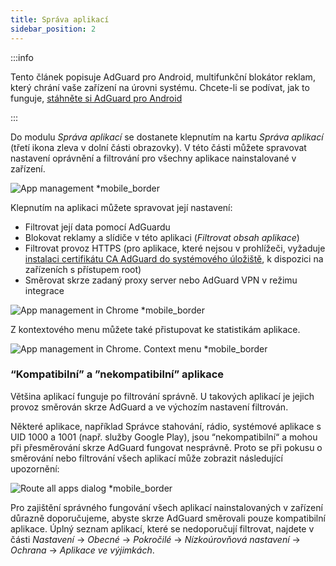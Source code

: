 ```yaml
---
title: Správa aplikací
sidebar_position: 2
---
```


:::info

Tento článek popisuje AdGuard pro Android, multifunkční blokátor reklam, který chrání vaše zařízení na úrovni systému. Chcete-li se podívat, jak to funguje, [stáhněte si AdGuard pro Android](https://agrd.io/download-kb-adblock)

:::

Do modulu _Správa aplikací_ se dostanete klepnutím na kartu _Správa aplikací_ (třetí ikona zleva v dolní části obrazovky). V této části můžete spravovat nastavení oprávnění a filtrování pro všechny aplikace nainstalované v zařízení.

![App management \*mobile_border](https://cdn.adtidy.org/blog/new/9sakapp_management.png)

Klepnutím na aplikaci můžete spravovat její nastavení:

- Filtrovat její data pomocí AdGuardu
- Blokovat reklamy a slídiče v této aplikaci (_Filtrovat obsah aplikace_)
- Filtrovat provoz HTTPS (pro aplikace, které nejsou v prohlížeči, vyžaduje [instalaci certifikátu CA AdGuard do systémového úložiště](/adguard-for-android/solving-problems/https-certificate-for-rooted/), k dispozici na zařízeních s přístupem root)
- Směrovat skrze zadaný proxy server nebo AdGuard VPN v režimu integrace

![App management in Chrome \*mobile_border](https://cdn.adtidy.org/blog/new/nvvgochrome_management.png)

Z kontextového menu můžete také přistupovat ke statistikám aplikace.

![App management in Chrome. Context menu \*mobile_border](https://cdn.adtidy.org/blog/new/4z85achome_management_context_menu.png)

### “Kompatibilní” a ”nekompatibilní” aplikace

Většina aplikací funguje po filtrování správně. U takových aplikací je jejich provoz směrován skrze AdGuard a ve výchozím nastavení filtrován.

Některé aplikace, například Správce stahování, rádio, systémové aplikace s UID 1000 a 1001 (např. služby Google Play), jsou “nekompatibilní“ a mohou při přesměrování skrze AdGuard fungovat nesprávně. Proto se při pokusu o směrování nebo filtrování všech aplikací může zobrazit následující upozornění:

![Route all apps dialog \*mobile_border](https://cdn.adtidy.org/blog/new/6du8jiroute_all.png)

Pro zajištění správného fungování všech aplikací nainstalovaných v zařízení důrazně doporučujeme, abyste skrze AdGuard směrovali pouze kompatibilní aplikace. Úplný seznam aplikací, které se nedoporučují filtrovat, najdete v části _Nastavení_ → _Obecné_ → _Pokročilé_ → _Nízkoúrovňová nastavení_ → _Ochrana_ → _Aplikace ve výjimkách_.
